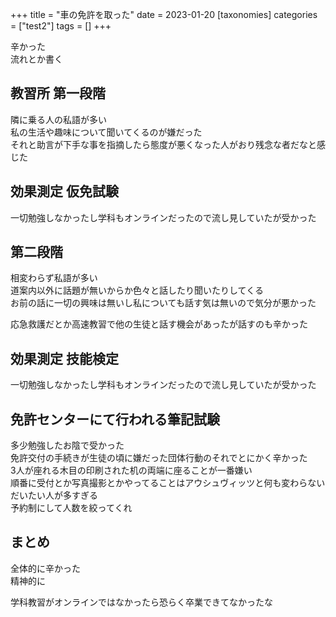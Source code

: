 +++
title = "車の免許を取った"
date = 2023-01-20
[taxonomies]
categories = ["test2"]
tags = []
+++

辛かった\
流れとか書く

## 教習所 第一段階
隣に乗る人の私語が多い\
私の生活や趣味について聞いてくるのが嫌だった\
それと助言が下手な事を指摘したら態度が悪くなった人がおり残念な者だなと感じた

## 効果測定 仮免試験
一切勉強しなかったし学科もオンラインだったので流し見していたが受かった

## 第二段階
相変わらず私語が多い\
道案内以外に話題が無いからか色々と話したり聞いたりしてくる\
お前の話に一切の興味は無いし私についても話す気は無いので気分が悪かった

応急救護だとか高速教習で他の生徒と話す機会があったが話すのも辛かった

## 効果測定 技能検定
一切勉強しなかったし学科もオンラインだったので流し見していたが受かった

## 免許センターにて行われる筆記試験
多少勉強したお陰で受かった\
免許交付の手続きが生徒の頃に嫌だった団体行動のそれでとにかく辛かった\
3人が座れる木目の印刷された机の両端に座ることが一番嫌い\
順番に受付とか写真撮影とかやってることはアウシュヴィッツと何も変わらない\
だいたい人が多すぎる\
予約制にして人数を絞ってくれ

## まとめ
全体的に辛かった\
精神的に

学科教習がオンラインではなかったら恐らく卒業できてなかったな